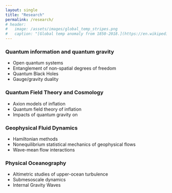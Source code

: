 ```yaml
---
layout: single
title: "Research"
permalink: /research/
# header:
#   image: /assets/images/global_temp_stripes.png
#   caption: "[Global temp anomaly from 1850-2018.](https://en.wikipedia.org/wiki/Warming_stripes)"
---
```


### Quantum information and quantum gravity

- Open quantum systems
- Entanglement of non-spatial degrees of freedom
- Quantum Black Holes
- Gauge/gravity duality

### Quantum Field Theory and Cosmology

- Axion models of inflation
- Quantum field theory of inflation
- Impacts of quantum gravity on 

### Geophysical Fluid Dynamics

- Hamiltonian methods
- Nonequilibrium statistical mechanics of geophysical flows
- Wave-mean flow interactions

### Physical Oceanography

- Altimetric studies of upper-ocean turbulence
- Submesoscale dynamics
- Internal Gravity Waves



